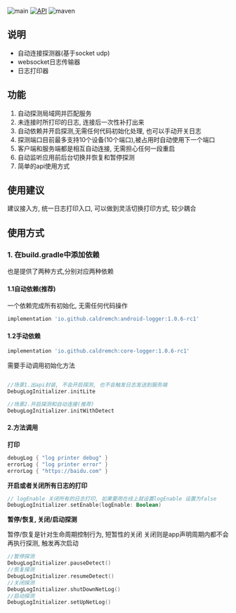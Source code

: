 ![main](https://github.com/android-module/android-logger/actions/workflows/android.yml/badge.svg?branch=main)
[![API](https://img.shields.io/badge/API-21%2B-brightgreen.svg?style=flat-square)](https://android-arsenal.com/api?level=21)
![maven](https://img.shields.io/maven-central/v/io.github.caldremch/android-logger?style=flat-square)


## 说明

- 自动连接探测器(基于socket udp)
- websocket日志传输器
- 日志打印器

## 功能

1. 自动探测局域网并匹配服务
2. 未连接时所打印的日志, 连接后一次性补打出来
3. 自动依赖并开启探测,无需任何代码初始化处理, 也可以手动开关日志
4. 探测端口目前最多支持10个设备(10个端口),被占用时自动使用下一个端口
5. 客户端和服务端都是相互自动连接, 无需担心任何一段重启
6. 自动监听应用前后台切换并恢复和暂停探测
7. 简单的api使用方式

## 使用建议

建议接入方, 统一日志打印入口, 可以做到灵活切换打印方式, 较少耦合

## 使用方式

### 1. 在build.gradle中添加依赖

也是提供了两种方式,分别对应两种依赖

#### 1.1自动依赖(推荐)

一个依赖完成所有初始化, 无需任何代码操作

```gradle
implementation 'io.github.caldremch:android-logger:1.0.6-rc1'
```

#### 1.2手动依赖

```gradle
implementation 'io.github.caldremch:core-logger:1.0.6-rc1'
```

需要手动调用初始化方法

```kotlin

//场景1.出api封装, 不会开启探测, 也不会触发日志发送到服务端
DebugLogInitializer.initLite

//场景2.开启探测和自动连接(推荐)
DebugLogInitializer.initWithDetect

```

#### 2.方法调用

**打印**

```kotlin
debugLog { "log printer debug" }
errorLog { "log printer error" }
errorLog { "https://baidu.com" }
```

**开启或者关闭所有日志的打印**

```kotlin
// logEnable 关闭所有的日志打印, 如果要用在线上就设置logEnable 设置为false
DebugLogInitializer.setEnable(logEnable: Boolean)
```

**暂停/恢复, 关闭/启动探测**

暂停/恢复是针对生命周期控制行为, 短暂性的关闭
关闭则是app声明周期内都不会再执行探测, 触发再次启动

```kotlin
//暂停探测
DebugLogInitializer.pauseDetect()
//恢复探测
DebugLogInitializer.resumeDetect()
//关闭探测
DebugLogInitializer.shutDownNetLog()
//启动探测
DebugLogInitializer.setUpNetLog()
```


